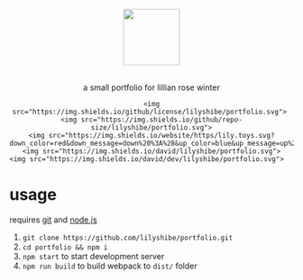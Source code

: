 <div align="center">
	<br>
	<img src="https://lily.toys/favicon.ico" width="100">
	<br><br>
	<p>a small portfolio for lillian rose winter</p>
	
	<img src="https://img.shields.io/github/license/lilyshibe/portfolio.svg"> 
	<img src="https://img.shields.io/github/repo-size/lilyshibe/portfolio.svg">
	<img src="https://img.shields.io/website/https/lily.toys.svg?down_color=red&down_message=down%20%3A%28&up_color=blue&up_message=up%21">
	<img src="https://img.shields.io/david/lilyshibe/portfolio.svg">
	<img src="https://img.shields.io/david/dev/lilyshibe/portfolio.svg">	
</div>

# usage

requires [git](https://git-scm.com/) and [node.js](https://nodejs.org/)

1. `git clone https://github.com/lilyshibe/portfolio.git`
2. `cd portfolio && npm i`
3. `npm start` to start development server
4. `npm run build` to build webpack to `dist/` folder


